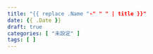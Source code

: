 ```yaml
---
title: "{{ replace .Name "-" " " | title }}"
date: {{ .Date }}
draft: true
categories: [ "未設定" ]
tags: [ ]
---
```



